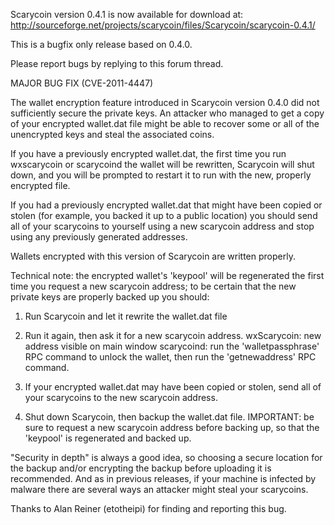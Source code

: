 Scarycoin version 0.4.1 is now available for download at:
http://sourceforge.net/projects/scarycoin/files/Scarycoin/scarycoin-0.4.1/

This is a bugfix only release based on 0.4.0.

Please report bugs by replying to this forum thread.

MAJOR BUG FIX  (CVE-2011-4447)

The wallet encryption feature introduced in Scarycoin version 0.4.0 did not sufficiently secure the private keys. An attacker who
managed to get a copy of your encrypted wallet.dat file might be able to recover some or all of the unencrypted keys and steal the
associated coins.

If you have a previously encrypted wallet.dat, the first time you run wxscarycoin or scarycoind the wallet will be rewritten, Scarycoin will
shut down, and you will be prompted to restart it to run with the new, properly encrypted file.

If you had a previously encrypted wallet.dat that might have been copied or stolen (for example, you backed it up to a public
location) you should send all of your scarycoins to yourself using a new scarycoin address and stop using any previously generated addresses.

Wallets encrypted with this version of Scarycoin are written properly.

Technical note: the encrypted wallet's 'keypool' will be regenerated the first time you request a new scarycoin address; to be certain that the
new private keys are properly backed up you should:

1. Run Scarycoin and let it rewrite the wallet.dat file

2. Run it again, then ask it for a new scarycoin address.
wxScarycoin: new address visible on main window
scarycoind: run the 'walletpassphrase' RPC command to unlock the wallet,  then run the 'getnewaddress' RPC command.

3. If your encrypted wallet.dat may have been copied or stolen, send all of your scarycoins to the new scarycoin address.

4. Shut down Scarycoin, then backup the wallet.dat file.
IMPORTANT: be sure to request a new scarycoin address before backing up, so that the 'keypool' is regenerated and backed up.

"Security in depth" is always a good idea, so choosing a secure location for the backup and/or encrypting the backup before uploading it is recommended. And as in previous releases, if your machine is infected by malware there are several ways an attacker might steal your scarycoins.

Thanks to Alan Reiner (etotheipi) for finding and reporting this bug.
